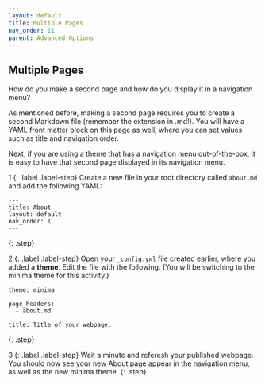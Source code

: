 ```yaml
---
layout: default
title: Multiple Pages
nav_order: 11
parent: Advanced Options
---
```


## Multiple Pages

How do you make a second page and how do you display it in a navigation menu?

As mentioned before, making a second page requires you to create a second Markdown file (remember the extension in .md!). You will have a YAML front matter block on this page as well, where you can set values such as title and navigation order. 

Next, if you are using a theme that has a navigation menu out-of-the-box, it is easy to have that second page displayed in its navigation menu.

1
{: .label .label-step}
Create a new file in your root directory called `about.md` and add the following YAML:

```
---
title: About
layout: default
nav_order: 1
---
```
{: .step}

2
{: .label .label-step}
Open your `_config.yml` file created earlier, where you added a **theme**. Edit the file with the following. (You will be switching to the minima theme for this activity.)

```
theme: minima

page_headers:
  - about.md

title: Title of your webpage.
```
{: .step}

3
{: .label .label-step}
Wait a minute and referesh your published webpage. You should now see your new About page appear in the navigation menu, as well as the new minima theme. 
{: .step}
